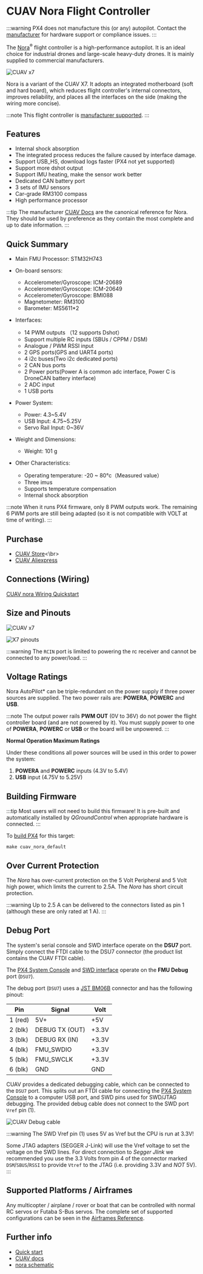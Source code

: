 # CUAV Nora Flight Controller

:::warning
PX4 does not manufacture this (or any) autopilot.
Contact the [manufacturer](https://www.cuav.net) for hardware support or compliance issues.
:::

The [Nora](https://doc.cuav.net/flight-controller/x7/en/nora.html)<sup>&reg;</sup> flight controller is a high-performance autopilot.
It is an ideal choice for industrial drones and large-scale heavy-duty drones.
It is mainly supplied to commercial manufacturers.

![CUAV x7](../../assets/flight_controller/cuav_nora/nora.png)

Nora is a variant of the CUAV X7.
It adopts an integrated motherboard (soft and hard board), which reduces flight controller's internal connectors, improves reliability, and places all the interfaces on the side (making the wiring more concise).

:::note
This flight controller is [manufacturer supported](../flight_controller/autopilot_manufacturer_supported.md).
:::

## Features

* Internal shock absorption
* The integrated process reduces the failure caused by interface damage.
* Support USB_HS, download logs faster (PX4 not yet supported)
* Support more dshot output
* Support IMU heating, make the sensor work better
* Dedicated CAN battery port
* 3 sets of IMU sensors
* Car-grade RM3100 compass
* High performance processor

:::tip
The manufacturer [CUAV Docs](https://doc.cuav.net/flight-controller/x7/en/nora.html) are the canonical reference for Nora.
They should be used by preference as they contain the most complete and up to date information.
:::


## Quick Summary

* Main FMU Processor: STM32H743
* On-board sensors:
  * Accelerometer/Gyroscope: ICM-20689
  * Accelerometer/Gyroscope: ICM-20649
  * Accelerometer/Gyroscope: BMI088
  * Magnetometer: RM3100
  * Barometer: MS5611*2
  
* Interfaces:
   * 14 PWM outputs （12 supports Dshot）
   * Support multiple RC inputs (SBUs / CPPM / DSM)
   * Analogue / PWM RSSI input
   * 2 GPS ports(GPS and UART4 ports)
   * 4 i2c buses(Two i2c dedicated ports)
   * 2 CAN bus ports
   * 2 Power ports(Power A is common adc interface, Power C is DroneCAN battery interface)
   * 2  ADC input
   * 1 USB ports 
* Power System:
  * Power: 4.3~5.4V
  * USB Input: 4.75~5.25V
  * Servo Rail Input: 0~36V
* Weight and Dimensions:
  * Weight: 101 g
* Other Characteristics:
  * Operating temperature: -20 ~ 80°c（Measured value）
  * Three imus
  * Supports temperature compensation
  * Internal shock absorption

:::note
When it runs PX4 firmware, only 8 PWM outputs work.
The remaining 6 PWM ports are still being adapted (so it is not compatible with VOLT at time of writing).
:::

## Purchase

- [CUAV Store](https://store.cuav.net)<\br>
- [CUAV Aliexpress](https://www.aliexpress.com/item/4001042501927.html?gps-id=8041884&scm=1007.14677.110221.0&scm_id=1007.14677.110221.0&scm-url=1007.14677.110221.0&pvid=3dc0a3ba-fa82-43d2-b0b3-6280e4329cef&spm=a2g0o.store_home.promoteRecommendProducts_7913969.58)


## Connections (Wiring)

[CUAV nora Wiring Quickstart](https://doc.cuav.net/flight-controller/x7/en/quick-start/quick-start-nora.html)

## Size and Pinouts

![CUAV x7](../../assets/flight_controller/cuav_nora/nora-size.jpg)

![X7 pinouts](../../assets/flight_controller/cuav_nora/nora-pinouts.jpg)

:::warning
The `RCIN` port is limited to powering the rc receiver and cannot be connected to any power/load.
:::

## Voltage Ratings

Nora AutoPilot* can be triple-redundant on the power supply if three power sources are supplied. The two power rails are: **POWERA**, **POWERC** and **USB**.

:::note
The output power rails **PWM OUT** (0V to 36V) do not power the flight controller board (and are not powered by it).
You must supply power to one of **POWERA**, **POWERC** or **USB** or the board will be unpowered. 
:::

**Normal Operation Maximum Ratings**

Under these conditions all power sources will be used in this order to power the system:
1. **POWERA** and **POWERC** inputs (4.3V to 5.4V)
2. **USB** input (4.75V to 5.25V)

## Building Firmware

:::tip
Most users will not need to build this firmware!
It is pre-built and automatically installed by *QGroundControl* when appropriate hardware is connected.
:::

To [build PX4](../dev_setup/building_px4.md) for this target:
```
make cuav_nora_default
```

## Over Current Protection

The *Nora* has over-current protection on the 5 Volt Peripheral and 5 Volt high power, which limits the current to 2.5A.
The *Nora* has short circuit protection.

:::warning
Up to 2.5 A can be delivered to the connectors listed as pin 1 (although these are only rated at 1 A).
:::

## Debug Port

The system's serial console and SWD interface operate on the **DSU7** port.
Simply connect the FTDI cable to the DSU7 connector (the product list contains the CUAV FTDI cable).

The [PX4 System Console](../debug/system_console.md) and [SWD interface](../debug/swd_debug.md) operate on the **FMU Debug** port (`DSU7`).

The debug port (`DSU7`) uses a [JST BM06B](https://www.digikey.com.au/product-detail/en/jst-sales-america-inc/BM06B-GHS-TBT-LF-SN-N/455-1582-1-ND/807850) connector and has the following pinout:

Pin | Signal | Volt
--- | --- | ---
1 (red) | 5V+ | +5V
2 (blk) | DEBUG TX (OUT) | +3.3V
3 (blk) | DEBUG RX (IN) | +3.3V
4 (blk) | FMU_SWDIO | +3.3V
5 (blk) | FMU_SWCLK | +3.3V
6 (blk) | GND | GND

CUAV provides a dedicated debugging cable, which can be connected to the `DSU7` port.
This splits out an FTDI cable for connecting the [PX4 System Console](../debug/system_console.md) to a computer USB port, and SWD pins used for SWD/JTAG debugging.
The provided debug cable does not connect to the SWD port `Vref` pin (1).

![CUAV Debug cable](../../assets/flight_controller/cuav_v5_plus/cuav_v5_debug_cable.jpg)

:::warning
The SWD Vref pin (1) uses 5V as Vref but the CPU is run at 3.3V!

Some JTAG adapters (SEGGER J-Link) will use the Vref voltage to set the voltage on the SWD lines.
For direct connection to *Segger Jlink* we recommended you use the 3.3 Volts from pin 4 of the connector marked `DSM`/`SBUS`/`RSSI` to provide `Vtref` to the JTAG (i.e. providing 3.3V and *NOT* 5V).
:::

## Supported Platforms / Airframes

Any multicopter / airplane / rover or boat that can be controlled with normal RC servos or Futaba S-Bus servos.
The complete set of supported configurations can be seen in the [Airframes Reference](../airframes/airframe_reference.md).

## Further info

* [Quick start](https://doc.cuav.net/flight-controller/x7/en/quick-start/quick-start-nora.html)
* [CUAV docs](http://doc.cuav.net)
* [nora schematic](https://github.com/cuav/hardware/tree/master/X7_Autopilot)
